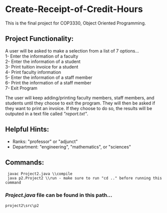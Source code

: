 # **Create-Receipt-of-Credit-Hours**

This is the final project for COP3330, Object Oriented Programming.

## Project Functionality:
 A user will be asked to make a selection from a list of 7 options...  
 1- Enter the information of a faculty  
 2- Enter the information of a student  
 3- Print tuition invoice for a student  
 4- Print faculty information  
 5- Enter the information of a staff member  
 6- Print the information of a staff member  
 7- Exit Program  

 The user will keep adding/printing faculty members, staff members, and students until they choose to exit the program. They will then be asked if they want to print an invoice. If they choose to do so, the results will be outputed in a text file called _"report.txt"_. 

## Helpful Hints:
 - Ranks: "professor" or "adjunct"
 - Department: "engineering", "mathematics", or "sciences"

## Commands:
```
 javac Project2.java \\compile
 java p2.Project2 \\run - make sure to run "cd .." before running this command
```

### _Project.java_ file can be found in this path...  
`project2\src\p2`
